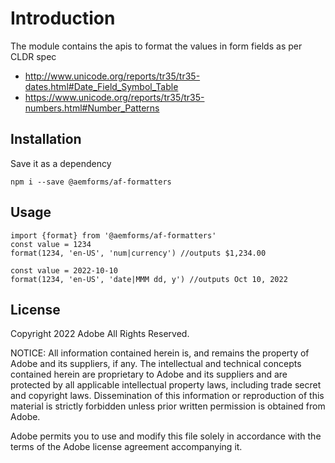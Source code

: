 # Introduction

The module contains the apis to format the values in form fields as per CLDR spec

* http://www.unicode.org/reports/tr35/tr35-dates.html#Date_Field_Symbol_Table
* https://www.unicode.org/reports/tr35/tr35-numbers.html#Number_Patterns

## Installation

Save it as a dependency
```
npm i --save @aemforms/af-formatters
```

## Usage
```
import {format} from '@aemforms/af-formatters'
const value = 1234
format(1234, 'en-US', 'num|currency') //outputs $1,234.00

const value = 2022-10-10
format(1234, 'en-US', 'date|MMM dd, y') //outputs Oct 10, 2022

```


## License

Copyright 2022 Adobe
All Rights Reserved.

NOTICE: All information contained herein is, and remains
the property of Adobe and its suppliers, if any. The intellectual
and technical concepts contained herein are proprietary to Adobe
and its suppliers and are protected by all applicable intellectual
property laws, including trade secret and copyright laws.
Dissemination of this information or reproduction of this material
is strictly forbidden unless prior written permission is obtained
from Adobe.

Adobe permits you to use and modify this file solely in accordance with
the terms of the Adobe license agreement accompanying it.
